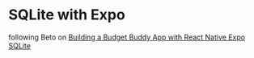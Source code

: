 # SQLite with Expo
following Beto on [ Building a Budget Buddy App with React Native Expo SQLite ](https://www.youtube.com/watch?v=dl74XgJYK1A)